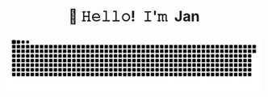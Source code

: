 <h1 align="center">👋 𝙷𝚎𝚕𝚕𝚘! 𝙸'𝚖 Jan</h1>

<p align="center">
<img width="600" src="https://raw.githubusercontent.com/jansturm1/jansturm1/main/assets/github-snake.svg" />
</p>
